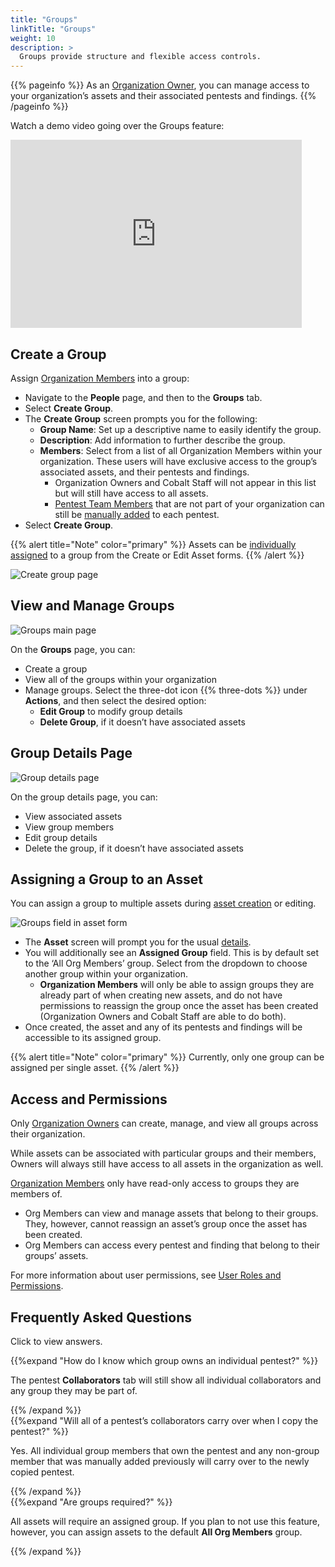 ```yaml
---
title: "Groups"
linkTitle: "Groups"
weight: 10
description: >
  Groups provide structure and flexible access controls.
---
```


{{% pageinfo %}}
As an [Organization Owner](/platform-deep-dive/collaboration/user-roles/#organization-owner), you can manage access to your organization’s assets and their associated pentests and findings.
{{% /pageinfo %}}

Watch a demo video going over the Groups feature:

<iframe width="466" height="301" src="https://www.loom.com/embed/37841915aabe4bd3a96112ccc097668e?sid=c4a83555-1465-4d3c-b17e-4c0588f12f95" frameborder="0" webkitallowfullscreen mozallowfullscreen allowfullscreen></iframe>

## Create a Group

Assign [Organization Members](/platform-deep-dive/collaboration/user-roles/#organization-member) into a group:

- Navigate to the **People** page, and then to the **Groups** tab.
- Select **Create Group**.
- The **Create Group** screen prompts you for the following:
  - **Group Name**: Set up a descriptive name to easily identify the group.
  - **Description**: Add information to further describe the group.
  - **Members**: Select from a list of all Organization Members within your organization. These users will have exclusive access to the group’s associated assets, and their pentests and findings.
    - Organization Owners and Cobalt Staff will not appear in this list but will still have access to all assets.
    - [Pentest Team Members](/platform-deep-dive/collaboration/user-roles/#pentest-team-member) that are not part of your organization can still be [manually added](/platform-deep-dive/collaboration/manage-collaborators/#add-a-pentest-team-member) to each pentest.
- Select **Create Group**.

{{% alert title="Note" color="primary" %}}
Assets can be [individually assigned](/platform-deep-dive/assets/#assigning-a-group-to-an-asset) to a group from the Create or Edit Asset forms.
{{% /alert %}}

![Create group page](/deepdive/Groups_CreateForm.png "Create group page")

## View and Manage Groups

![Groups main page](/deepdive/Groups_MainPageandActions.png "Groups main page")

On the **Groups** page, you can:

- Create a group
- View all of the groups within your organization
- Manage groups. Select the three-dot icon {{% three-dots %}} under **Actions**, and then select the desired option:
  - **Edit Group** to modify group details
  - **Delete Group**, if it doesn’t have associated assets

## Group Details Page

![Group details page](/deepdive/Groups_ViewPage.png "Group details page")

On the group details page, you can:

- View associated assets
- View group members
- Edit group details
- Delete the group, if it doesn’t have associated assets

## Assigning a Group to an Asset

You can assign a group to multiple assets during [asset creation](/platform-deep-dive/assets/#create-an-asset) or editing.

![Groups field in asset form](/deepdive/CreateNewAsset.png "Groups field in asset form")

- The **Asset** screen will prompt you for the usual [details](/getting-started/assets/#asset-details).
- You will additionally see an **Assigned Group** field. This is by default set to the ‘All Org Members’ group. Select from the dropdown to choose another group within your organization.
  - **Organization Members** will only be able to assign groups they are already part of when creating new assets, and do not have permissions to reassign the group once the asset has been created (Organization Owners and Cobalt Staff are able to do both).
- Once created, the asset and any of its pentests and findings will be accessible to its assigned group.

{{% alert title="Note" color="primary" %}}
Currently, only one group can be assigned per single asset.
{{% /alert %}}

## Access and Permissions

Only [Organization Owners](/platform-deep-dive/collaboration/user-roles/#organization-owner) can create, manage, and view all groups across their organization.

While assets can be associated with particular groups and their members, Owners will always still have access to all assets in the organization as well.

[Organization Members](/platform-deep-dive/collaboration/user-roles/#organization-member) only have read-only access to groups they are members of.
- Org Members can view and manage assets that belong to their groups. They, however, cannot reassign an asset’s group once the asset has been created.
- Org Members can access every pentest and finding that belong to their groups’ assets.

For more information about user permissions, see [User Roles and Permissions](/platform-deep-dive/collaboration/user-roles/).

## Frequently Asked Questions

Click <i style="font-size:x-large; color: #0047AB" class="fas fa-chevron-right"></i> to view answers.

{{%expand "How do I know which group owns an individual pentest?" %}}
<br>

The pentest **Collaborators** tab will still show all individual collaborators and any group they may be part of.

{{% /expand %}}
<br>
{{%expand "Will all of a pentest’s collaborators carry over when I copy the pentest?" %}}
<br>

Yes. All individual group members that own the pentest and any non-group member that was manually added previously will carry over to the newly copied pentest.

{{% /expand %}}
<br>
{{%expand "Are groups required?" %}}
<br>

All assets will require an assigned group. If you plan to not use this feature, however, you can assign assets to the default **All Org Members** group.

{{% /expand %}}
